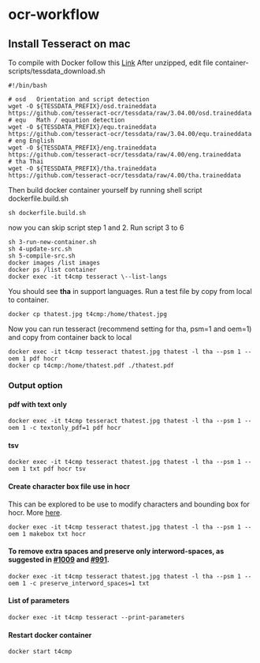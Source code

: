 # ocr-workflow
## Install Tesseract on mac
To compile with Docker follow this [Link](https://github.com/tesseract-shadow/tesseract-ocr-compilation)
After unzipped, edit file container-scripts/tessdata_download.sh
```
#!/bin/bash

# osd	Orientation and script detection
wget -O ${TESSDATA_PREFIX}/osd.traineddata https://github.com/tesseract-ocr/tessdata/raw/3.04.00/osd.traineddata
# equ	Math / equation detection
wget -O ${TESSDATA_PREFIX}/equ.traineddata https://github.com/tesseract-ocr/tessdata/raw/3.04.00/equ.traineddata
# eng English
wget -O ${TESSDATA_PREFIX}/eng.traineddata https://github.com/tesseract-ocr/tessdata/raw/4.00/eng.traineddata
# tha Thai
wget -O ${TESSDATA_PREFIX}/tha.traineddata https://github.com/tesseract-ocr/tessdata/raw/4.00/tha.traineddata
```
Then build docker container yourself by running shell script dockerfile.build.sh
```
sh dockerfile.build.sh
```
now you can skip script step 1 and 2. Run script 3 to 6
```
sh 3-run-new-container.sh
sh 4-update-src.sh
sh 5-compile-src.sh
docker images /list images
docker ps /list container
docker exec -it t4cmp tesseract \--list-langs
```
You should see **tha** in support languages. Run a test file by copy from local to container.
```
docker cp thatest.jpg t4cmp:/home/thatest.jpg
```
Now you can run tesseract (recommend setting for tha, psm=1 and oem=1) and copy from container back to local
```
docker exec -it t4cmp tesseract thatest.jpg thatest -l tha --psm 1 --oem 1 pdf hocr
docker cp t4cmp:/home/thatest.pdf ./thatest.pdf
```
### Output option
#### pdf with text only
```
docker exec -it t4cmp tesseract thatest.jpg thatest -l tha --psm 1 --oem 1 -c textonly_pdf=1 pdf hocr
```
#### tsv
```
docker exec -it t4cmp tesseract thatest.jpg thatest -l tha --psm 1 --oem 1 txt pdf hocr tsv
```
#### Create character box file use in hocr
This can be explored to be use to modify characters and bounding box for hocr. More [here](https://github.com/tesseract-ocr/tesseract/wiki/Training-Tesseract-%E2%80%93-Make-Box-Files).
```
docker exec -it t4cmp tesseract thatest.jpg thatest -l tha --psm 1 --oem 1 makebox txt hocr
```
#### To remove extra spaces and preserve only interword-spaces, as suggested in [#1009](https://github.com/tesseract-ocr/tesseract/issues/1009) and [#991](https://github.com/tesseract-ocr/tesseract/issues/991).
```
docker exec -it t4cmp tesseract thatest.jpg thatest -l tha --psm 1 --oem 1 -c preserve_interword_spaces=1 txt
```
#### List of parameters
```
docker exec -it t4cmp tesseract --print-parameters
```
#### Restart docker container
```
docker start t4cmp
```
